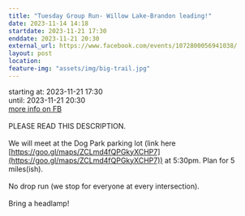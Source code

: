 ```yaml
---
title: "Tuesday Group Run- Willow Lake-Brandon leading!"
date: 2023-11-14 14:18
startdate: 2023-11-21 17:30
enddate: 2023-11-21 20:30
external_url: https://www.facebook.com/events/1072800056941038/
layout: post
location: 
feature-img: "assets/img/big-trail.jpg"
---
```


starting at: 2023-11-21 17:30<br>until: 2023-11-21 20:30<br><a href="https://www.facebook.com/events/1072800056941038/">more info on FB</a><br><br>PLEASE READ THIS DESCRIPTION. <br>
  <br>
  We will meet at the Dog Park parking lot (link here [https://goo.gl/maps/ZCLmd4fQPGkyXCHP7](https://goo.gl/maps/ZCLmd4fQPGkyXCHP7)) at 5&#58;30pm. Plan for 5 miles(ish).<br>
  <br>
  No drop run (we stop for everyone at every intersection).<br>
  <br>
  Bring a headlamp!<br>
  <br>
  

